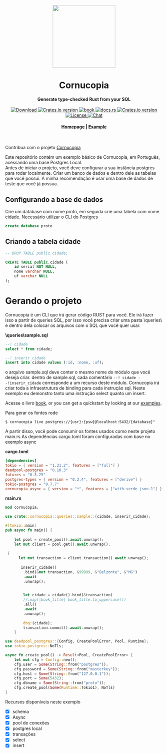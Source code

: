 <div align="center"> <img src="https://raw.githubusercontent.com/cornucopia-rs/cornucopia/main/assets/logo.svg" width=200 /> </div>
<h1 align="center">Cornucopia</h1>
<div align="center">
 <strong>
   Generate type-checked  Rust from your SQL
 </strong>
</div>

<br />

<div align="center">
  <!-- Downloads -->
  <a href="https://crates.io/crates/cornucopia">
    <img src="https://img.shields.io/crates/d/cornucopia.svg?style=flat-square"
      alt="Download" />
  </a>
  <!-- Version -->
  <a href="https://crates.io/crates/cornucopia">
    <img src="https://img.shields.io/crates/v/cornucopia.svg?style=flat-square"
    alt="Crates.io version" />
  </a>

  <!-- Book -->
  <a href="https://cornucopia-rs.netlify.app/book/index.html">
  <img src="https://img.shields.io/badge/book-latest-blue?logo=mdbook&style=flat-square" alt="book">
  </a>

  <!-- Docs -->
  <a href="https://docs.rs/cornucopia/latest/cornucopia/">
    <img alt="docs.rs" src="https://img.shields.io/docsrs/cornucopia?style=flat-square">
  </a>
  
  <!-- Dependencies -->
  <a href="https://deps.rs/repo/github/cornucopia-rs/cornucopia">
    <img src="https://deps.rs/repo/github/cornucopia-rs/cornucopia/status.svg?style=flat-square"
    alt="Crates.io version" />
  </a>
 
  <br/>

  <!-- License -->
  <a href="https://github.com/cornucopia-rs/cornucopia#License">
    <img src="https://img.shields.io/badge/License-APACHE--2.0%2FMIT-blue?style=flat-square" alt="License">
  </a>

  <!-- Chat -->
  <a href="https://discord.gg/nYwUmQDHBZ">
    <img src="https://img.shields.io/discord/987088069280825401?label=chat&logo=discord&style=flat-square" alt="Chat">
  </a>
</div>

<div align="center">
  <h4>
    <a href="https://cornucopia-rs.netlify.app/">
      Homepage
    </a>
    <span> | </span>
    <a href="examples/basic_async/README.md">
      Example
    </a>
  </h4>
</div>

<br />

Contribua com o projeto [Cornucopia](https://github.com/cornucopia-rs/cornucopia)

Este repositório contém um exemplo básico de Cornucopia, em Português, acessando uma base Postgres Local.  
Antes de iniciar o projeto, você deve configurar a sua instância postgres para rodar localmente. Criar um banco de dados e dentro dele as tabelas que você possui.
A minha recomendação é usar uma base de dados de teste que você já possua.

## Configurando a base de dados

Crie um database com nome proto, em seguida crie uma tabela com nome cidade. Necessário utilizar o CLI do Postgres
```sql
create database proto
```

## Criando a tabela cidade

```sql
-- DROP TABLE public.cidade;

CREATE TABLE public.cidade (
	id serial NOT NULL,
	nome varchar NULL,
	uf varchar NULL
);
```

# Gerando o projeto
Cornucopia é um CLI que irá gerar código RUST para você. Ele irá fazer isso a partir de queries SQL, por isso você precisa criar uma pasta \queries\ e dentro dela colocar 
os arquivos com o SQL que você quer usar. 

**\queries\sample.sql**
```sql
--! cidade
select * from cidade;

--! inserir_cidade
insert into cidade values (:id, :nome, :uf);
```

o arquivo sample.sql deve conter o mesmo nome do módulo que você deseja criar. 
dentro de sample.sql, cada comentário `--! cidade --!inserir_cidade` corresponde a um recurso deste módulo. 
Cornucopia irá criar toda a infraestrutura de binding para cada instrução sql. Neste exemplo eu demonstro tanto uma instrução select quanto um insert.

Acesse o livro [book](https://cornucopia-rs.netlify.app/book/index.html), or you can get a quickstart by looking at our [examples](https://cornucopia-rs.netlify.app/book/examples.html).

Para gerar os fontes rode
```shell
$ cornucopia live postgres://{usr}:{psw}@localhost:5432/{database}"
```

A partir disso, você pode consumir os fontes usados como neste projeto main.rs
As dependências cargo.toml foram configuradas com base no exemplo async

**cargo.toml**
```toml
[dependencies]
tokio = { version = "1.21.2", features = ["full"] }
deadpool-postgres = "0.10.3"
futures = "0.3.25"
postgres-types = { version = "0.2.4", features = ["derive"] }
tokio-postgres = "0.7.7"
cornucopia_async = { version = "*", features = ["with-serde_json-1"] }
```

**main.rs**
```rust
mod cornucopia;

use crate::cornucopia::queries::sample::{cidade, inserir_cidade};

#[tokio::main]
pub async fn main() {
    
    let pool = create_pool().await.unwrap();
    let mut client = pool.get().await.unwrap();
    
 {
      let mut transaction = client.transaction().await.unwrap();
   
       inserir_cidade()
        .bind(&mut transaction, &99999, &"Belzonte", &"MG")
        .await
        .unwrap();

            
        let cidade = cidade().bind(&transaction)
        //.map(|book_title| book_title.to_uppercase())
        .all()
        .await
        .unwrap();
        
        dbg!(cidade);
        transaction.commit().await.unwrap();
    }

use deadpool_postgres::{Config, CreatePoolError, Pool, Runtime};
use tokio_postgres::NoTls;

async fn create_pool() -> Result<Pool, CreatePoolError> {
    let mut cfg = Config::new();
    cfg.user = Some(String::from("postgres"));
    cfg.password = Some(String::from("masterkey"));
    cfg.host = Some(String::from("127.0.0.1"));
    cfg.port = Some(5432);
    cfg.dbname = Some(String::from("proto"));
    cfg.create_pool(Some(Runtime::Tokio1), NoTls)
}

```

Recursos disponíveis neste exemplo
- [x] schema
- [x] Async
- [x] pool de conexões
- [x] postgres local
- [x] transações
- [x] select
- [x] insert

